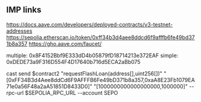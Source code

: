 ## IMP links

https://docs.aave.com/developers/deployed-contracts/v3-testnet-addresses
https://sepolia.etherscan.io/token/0xff34b3d4aee8ddcd6f9afffb6fe49bd371b8a357
https://gho.aave.com/faucet/

multiple: 0x8F4152Bbf9E333dD4b05879fD18714213e372EAF
simple: 0xDEDE73a9F316D554F4D17640b716d5ECA2aBb075

cast send $contract2 "requestFlashLoan(address[],uint256[])" "[0xFF34B3d4Aee8ddCd6F9AFFFB6Fe49bD371b8a357,0xaA8E23Fb1079EA71e0a56F48a2aA51851D8433D0]" "[1000000000000000000,1000000]" --rpc-url $SEPOLIA_RPC_URL --account SEPO

